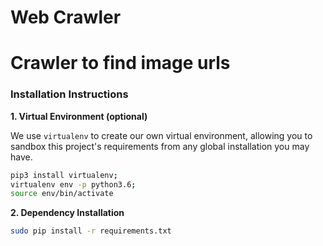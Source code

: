 # Web Crawler
# Crawler to find image urls

### Installation Instructions

**1. Virtual Environment (optional)**

 We use `virtualenv` to create our own virtual environment, allowing you to sandbox this project's requirements from any global installation you may have.

 ```bash
 pip3 install virtualenv;
 virtualenv env -p python3.6;
 source env/bin/activate
 ```

**2. Dependency Installation**

 ```bash
 sudo pip install -r requirements.txt
 ```
